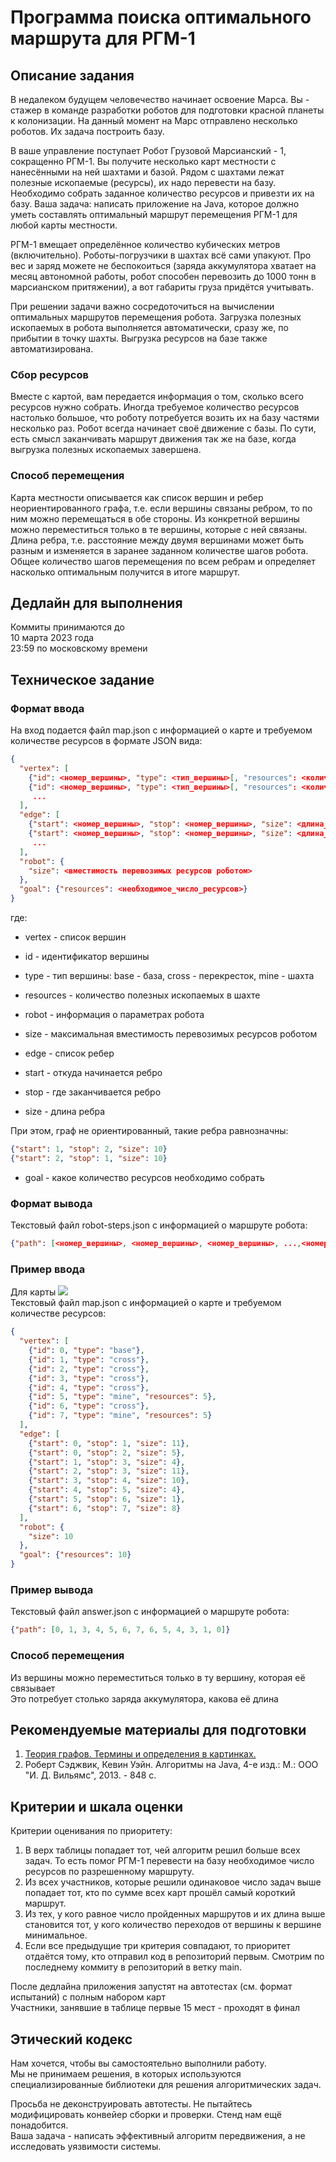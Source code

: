# Программа поиска оптимального маршрута для РГМ-1

## Описание задания

В недалеком будущем человечество начинает освоение Марса. Вы - стажер в команде разработки роботов для подготовки
красной планеты к колонизации. На данный момент на Марс отправлено несколько роботов. Их задача построить базу.

В ваше управление поступает Робот Грузовой Марсианский - 1, сокращенно РГМ-1. Вы получите несколько карт местности с
нанесёнными на ней шахтами и базой. Рядом с шахтами лежат полезные ископаемые (ресурсы), их надо перевести на базу.
Необходимо собрать заданное количество ресурсов и привезти их на базу. Ваша задача: написать приложение на Java, которое
должно уметь составлять оптимальный маршрут перемещения РГМ-1 для любой карты местности.

РГМ-1 вмещает определённое количество кубических метров (включительно). Роботы-погрузчики в шахтах всё сами упакуют. Про
вес и заряд можете не беспокоиться (заряда аккумулятора хватает на месяц автономной работы, робот способен перевозить до
1000 тонн в марсианском притяжении), а вот габариты груза придётся учитывать.

При решении задачи важно сосредоточиться на вычислении оптимальных маршрутов перемещения робота. Загрузка полезных
ископаемых в робота выполняется автоматически, сразу же, по прибытии в точку шахты. Выгрузка ресурсов на базе также
автоматизирована.

### Сбор ресурсов

Вместе с картой, вам передается информация о том, сколько всего ресурсов нужно собрать. Иногда требуемое количество
ресурсов настолько большое, что роботу потребуется возить их на базу частями несколько раз. Робот всегда начинает своё
движение с базы. По сути, есть смысл заканчивать маршрут движения так же на базе, когда выгрузка полезных ископаемых
завершена.

### Способ перемещения

Карта местности описывается как список вершин и ребер неориентированного графа, т.е. если вершины связаны ребром, то по
ним можно перемещаться в обе стороны. Из конкретной вершины можно переместиться только в те вершины, которые с ней
связаны. Длина ребра, т.е. расстояние между двумя вершинами может быть разным и изменяется в заранее заданном количестве
шагов робота. Общее количество шагов перемещения по всем ребрам и определяет насколько оптимальным получится в итоге
маршрут.

## Дедлайн для выполнения

Коммиты принимаются до \
10 марта 2023 года \
23:59 по московскому времени

## Техническое задание

### Формат ввода

На вход подается файл map.json с информацией о карте и требуемом количестве ресурсов в формате JSON вида:

```json
{
  "vertex": [
    {"id": <номер_вершины>, "type": <тип_вершины>[, "resources": <количество_ресурсов>]},
    {"id": <номер_вершины>, "type": <тип_вершины>[, "resources": <количество_ресурсов>]},
     ...
  ],
  "edge": [
    {"start": <номер_вершины>, "stop": <номер_вершины>, "size": <длина_ребра>},
    {"start": <номер_вершины>, "stop": <номер_вершины>, "size": <длина_ребра>},
     ...
  ],
  "robot": {
    "size": <вместимость перевозимых ресурсов роботом>
  },
  "goal": {"resources": <необходимое_число_ресурсов>}
}
```

где:

- vertex - список вершин
- id - идентификатор вершины
- type - тип вершины: base - база, cross - перекресток, mine - шахта
- resources - количество полезных ископаемых в шахте

- robot - информация о параметрах робота
- size - максимальная вместимость перевозимых ресурсов роботом

- edge - список ребер
- start - откуда начинается ребро
- stop - где заканчивается ребро
- size - длина ребра

При этом, граф не ориентированный, такие ребра равнозначны:

```json
{"start": 1, "stop": 2, "size": 10}
{"start": 2, "stop": 1, "size": 10}
```

- goal - какое количество ресурсов необходимо собрать

### Формат вывода

Текстовый файл robot-steps.json с информацией о маршруте робота:

```json
{"path": [<номер_вершины>, <номер_вершины>, <номер_вершины>, ...,<номер_вершины>]}
```

### Пример ввода

Для карты
![](src/test/resources/map.png) \
Текстовый файл map.json с информацией о карте и требуемом количестве ресурсов:

```json
{
  "vertex": [
    {"id": 0, "type": "base"},
    {"id": 1, "type": "cross"},
    {"id": 2, "type": "cross"},
    {"id": 3, "type": "cross"},
    {"id": 4, "type": "cross"},
    {"id": 5, "type": "mine", "resources": 5},
    {"id": 6, "type": "cross"},
    {"id": 7, "type": "mine", "resources": 5}
  ],
  "edge": [
    {"start": 0, "stop": 1, "size": 11},
    {"start": 0, "stop": 2, "size": 5},
    {"start": 1, "stop": 3, "size": 4},
    {"start": 2, "stop": 3, "size": 11},
    {"start": 3, "stop": 4, "size": 10},
    {"start": 4, "stop": 5, "size": 4},
    {"start": 5, "stop": 6, "size": 1},
    {"start": 6, "stop": 7, "size": 8}
  ],
  "robot": {
    "size": 10
  },
  "goal": {"resources": 10}
}
```

### Пример вывода

Текстовый файл answer.json с информацией о маршруте робота:

```json
{"path": [0, 1, 3, 4, 5, 6, 7, 6, 5, 4, 3, 1, 0]}
```

### Способ перемещения

Из вершины можно переместиться только в ту вершину, которая её связывает \
Это потребует столько заряда аккумулятора, какова её длина

## Рекомендуемые материалы для подготовки

1. [Теория графов. Термины и определения в картинках.](https://habr.com/ru/company/otus/blog/568026/)
2. Роберт Сэджвик, Кевин Уэйн. Алгоритмы на Java, 4-е изд.: М.: ООО "И. Д. Вильямс", 2013. - 848 с.

## Критерии и шкала оценки

Критерии оценивания по приоритету:

1. В верх таблицы попадает тот, чей алгоритм решил больше всех задач. То есть помог РГМ-1 перевести на базу необходимое
   число ресурсов по разрешенному маршруту.
2. Из всех участников, которые решили одинаковое число задач выше попадает тот, кто по сумме всех карт прошёл самый
   короткий маршрут.
3. Из тех, у кого равное число пройденных маршрутов и их длина выше становится тот, у кого количество переходов от
   вершины к вершине минимальное.
4. Если все предыдущие три критерия совпадают, то приоритет отдаётся тому, кто отправил код в репозиторий первым.
   Смотрим по последнему коммиту в репозиторий в ветку main.

После дедлайна приложения запустят на автотестах (см. формат испытаний) с полным набором карт \
Участники, занявшие в таблице первые 15 мест - проходят в финал

## Этический кодекс

Нам хочется, чтобы вы самостоятельно выполнили работу. \
Мы не принимаем решения, в которых используются специализированные библиотеки для решения алгоритмических задач.

Просьба не деконструировать автотесты. Не пытайтесь модифицировать конвейер сборки и проверки. Стенд нам ещё
понадобится. \
Ваша задача - написать эффективный алгоритм передвижения, а не исследовать уязвимости системы.